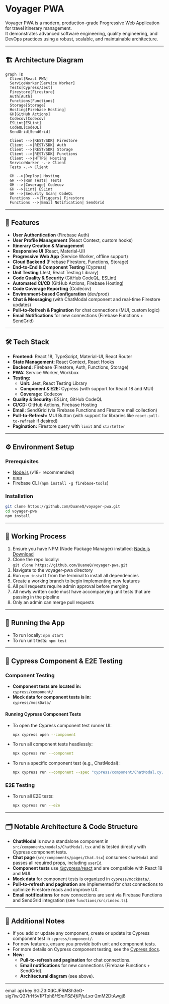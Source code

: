 # Voyager PWA

Voyager PWA is a modern, production-grade Progressive Web Application for travel itinerary management.  
It demonstrates advanced software engineering, quality engineering, and DevOps practices using a robust, scalable, and maintainable architecture.

---

## 🏗️ Architecture Diagram

```mermaid
graph TD
  Client[React PWA]
  ServiceWorker[Service Worker]
  Tests[Cypress/Jest]
  Firestore[Firestore]
  Auth[Auth]
  Functions[Functions]
  Storage[Storage]
  Hosting[Firebase Hosting]
  GH[GitHub Actions]
  Codecov[Codecov]
  ESLint[ESLint]
  CodeQL[CodeQL]
  SendGrid[SendGrid]

  Client -->|REST/SDK| Firestore
  Client -->|REST/SDK| Auth
  Client -->|REST/SDK| Storage
  Client -->|REST/SDK| Functions
  Client -->|HTTPS| Hosting
  ServiceWorker -.-> Client
  Tests -.-> Client

  GH -->|Deploy| Hosting
  GH -->|Run Tests| Tests
  GH -->|Coverage| Codecov
  GH -->|Lint| ESLint
  GH -->|Security Scan| CodeQL
  Functions -->|Triggers| Firestore
  Functions -->|Email Notification| SendGrid
```

---

## 🚀 Features

- **User Authentication** (Firebase Auth)
- **User Profile Management** (React Context, custom hooks)
- **Itinerary Creation & Management**
- **Responsive UI** (React, Material-UI)
- **Progressive Web App** (Service Worker, offline support)
- **Cloud Backend** (Firebase Firestore, Functions, Storage)
- **End-to-End & Component Testing** (Cypress)
- **Unit Testing** (Jest, React Testing Library)
- **Code Quality & Security** (GitHub CodeQL, ESLint)
- **Automated CI/CD** (GitHub Actions, Firebase Hosting)
- **Code Coverage Reporting** (Codecov)
- **Environment-based Configuration** (dev/prod)
- **Chat & Messaging** (with ChatModal component and real-time Firestore updates)
- **Pull-to-Refresh & Pagination** for chat connections (MUI, custom logic)
- **Email Notifications** for new connections (Firebase Functions + SendGrid)

---

## 🛠️ Tech Stack

- **Frontend:** React 18, TypeScript, Material-UI, React Router
- **State Management:** React Context, React Hooks
- **Backend:** Firebase (Firestore, Auth, Functions, Storage)
- **PWA:** Service Worker, Workbox
- **Testing:**
  - **Unit:** Jest, React Testing Library
  - **Component & E2E:** Cypress (with support for React 18 and MUI)
  - **Coverage:** Codecov
- **Quality & Security:** ESLint, GitHub CodeQL
- **CI/CD:** GitHub Actions, Firebase Hosting
- **Email:** SendGrid (via Firebase Functions and Firestore mail collection)
- **Pull-to-Refresh:** MUI Button (with support for libraries like `react-pull-to-refresh` if desired)
- **Pagination:** Firestore query with `limit` and `startAfter`

---

## ⚙️ Environment Setup

### Prerequisites

- [Node.js](https://nodejs.org/en/download/) (v18+ recommended)
- [npm](https://www.npmjs.com/)
- Firebase CLI (`npm install -g firebase-tools`)

### Installation

```bash
git clone https://github.com/DuaneQ/voyager-pwa.git
cd voyager-pwa
npm install
```

---

## 🏁 Working Process

1. Ensure you have NPM (Node Package Manager) installed: [Node.js Download](https://nodejs.org/en/download/)
2. Clone the repo locally:  
   `git clone https://github.com/DuaneQ/voyager-pwa.git`
3. Navigate to the voyager-pwa directory
4. Run `npm install` from the terminal to install all dependencies
5. Create a working branch to begin implementing new features
6. All pull requests require admin approval before merging
7. All newly written code must have accompanying unit tests that are passing in the pipeline
8. Only an admin can merge pull requests

---

## 🚀 Running the App

- To run locally: `npm start`
- To run unit tests: `npm test`

---

## 🧪 Cypress Component & E2E Testing

### Component Testing

- **Component tests are located in:**  
  `cypress/component/`
- **Mock data for component tests is in:**  
  `cypress/mockData/`

#### Running Cypress Component Tests

- To open the Cypress component test runner UI:
  ```bash
  npx cypress open --component
  ```
- To run all component tests headlessly:
  ```bash
  npx cypress run --component
  ```
- To run a specific component test (e.g., ChatModal):
  ```bash
  npx cypress run --component --spec "cypress/component/ChatModal.cy.tsx"
  ```

### E2E Testing

- To run all E2E tests:
  ```bash
  npx cypress run --e2e
  ```

---

## 🗂️ Notable Architecture & Code Structure

- **ChatModal** is now a standalone component in `src/components/modals/ChatModal.tsx` and is tested directly with Cypress component tests.
- **Chat page** (`src/components/pages/Chat.tsx`) consumes `ChatModal` and passes all required props, including `userId`.
- **Component tests** use [@cypress/react](https://docs.cypress.io/guides/component-testing/introduction) and are compatible with React 18 and MUI.
- **Mock data** for component tests is organized in `cypress/mockData/`.
- **Pull-to-refresh and pagination** are implemented for chat connections to optimize Firestore reads and improve UX.
- **Email notifications** for new connections are sent via Firebase Functions and SendGrid integration (see `functions/src/index.ts`).

---

## 📝 Additional Notes

- If you add or update any component, create or update its Cypress component test in `cypress/component/`.
- For new features, ensure you provide both unit and component tests.
- For more details on Cypress component testing, see the [Cypress docs](https://docs.cypress.io/guides/component-testing/introduction).
- **New:**
  - **Pull-to-refresh and pagination** for chat connections.
  - **Email notifications** for new connections (Firebase Functions + SendGrid).
  - **Architectural diagram** (see above).

---

email api key
SG.Z3IXdCJFRMSh3eG-sig7iw.Q37trH5v1PTph8*HSmPSE4fIPfuLxa*-2mM2DtAwgj8
